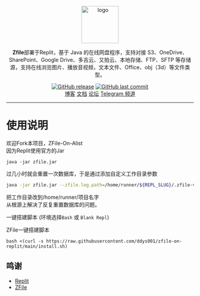 <p align="center">
<a href="https://github.com/zfile-dev/zfile"><img height="100px" alt="logo" src="https://www.zfile.vip/assets/zfile-horizontal.abd5aec9.svg"/></a>
</p>

<p align="center"><b>Zfile</b>部署于Replit，基于 Java 的在线网盘程序，支持对接 S3、OneDrive、SharePoint、Google Drive、多吉云、又拍云、本地存储、FTP、SFTP 等存储源，支持在线浏览图片、播放音视频，文本文件、Office、obj（3d）等文件类型。</p>

<p align="center">
<a href="https://github.com/sxbai/zfile-on-replit/releases"><img alt="GitHub release" src="https://img.shields.io/github/release/sxbai/zfile-on-replit.svg?style=flat-square&include_prereleases" /></a>
<a href="https://github.com/sxbai/zfile-on-replit/commits"><img alt="GitHub last commit" src="https://img.shields.io/github/last-commit/sxbai/zfile-on-replit.svg?style=flat-square" /></a>

<br />
<a href="https://blog.sxbai.com">博客</a>
<a href="https://docs.zfile.vip/">文档</a>
<a href="https://bbs.zfile.vip/">论坛</a>
<a href="https://t.me/sxbai">Telegram 频道</a>
</p>

------------------------------
# 使用说明
欢迎Fork本项目，ZFile-On-Alist      
因为Replit使用官方的Jar
```
java -jar zfile.jar

```
过几小时就会重置一次数据库，于是通过添加自定义工作目录参数
```bash
java -jar zfile.jar --zfile.log.path=/home/runner/${REPL_SLUG}/.zfile-v4/logs --zfile.db.path=/home/runner/${REPL_SLUG}/.zfile-v4/db/zfile
```
把工作目录改到/home/runner/项目名字   
从根源上解决了反复重置数据库的问题。  

一键搭建脚本 (环境选择`Bash` 或 `Blank Repl`)   

ZFile一键搭建脚本
```
bash <(curl -s https://raw.githubusercontent.com/ddys001/zfile-on-replit/main/install.sh)
```
## 鸣谢
- [Replit](https://github.com/replit)
- [ZFile](https://github.com/zfile-dev/zfile)

